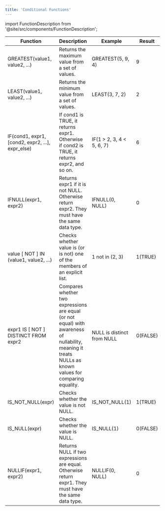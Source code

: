 ```yaml
---
title: 'Conditional Functions'
---
```


import FunctionDescription from '@site/src/components/FunctionDescription';

<FunctionDescription description="Introduced: v1.2.152"/>

| Function                                         | Description                                                                                                                                              | Example                    | Result   |
|--------------------------------------------------|----------------------------------------------------------------------------------------------------------------------------------------------------------|----------------------------|----------|
| GREATEST(value1, value2, ...)                    | Returns the maximum value from a set of values.                                                                                                          | GREATEST(5, 9, 4)          | 9        |
| LEAST(value1, value2, ...)                       | Returns the minimum value from a set of values.                                                                                                          | LEAST(3, 7, 2)             | 2        |
| IF(cond1, expr1, [cond2, expr2, ...], expr_else) | If cond1 is TRUE, it returns expr1. Otherwise if cond2 is TRUE, it returns expr2, and so on.                                                             | IF(1 > 2, 3, 4 < 5, 6, 7)  | 6        |
| IFNULL(expr1, expr2)                             | Returns expr1 if it is not NULL. Otherwise return expr2. They must have the same data type.                                                              | IFNULL(0, NULL)            | 0        |
| value [ NOT ] IN (value1, value2, ...)           | Checks whether value is (or is not) one of the members of an explicit list.                                                                              | 1 not in (2, 3)            | 1(TRUE)  |
| expr1 IS [ NOT ] DISTINCT FROM expr2             | Compares whether two expressions are equal (or not equal) with awareness of nullability, meaning it treats NULLs as known values for comparing equality. | NULL is distinct from NULL | 0(FALSE) |
| IS_NOT_NULL(expr)                                | Checks whether the value is not NULL.                                                                                                                    | IS_NOT_NULL(1)             | 1(TRUE)  |
| IS_NULL(expr)                                    | Checks whether the value is NULL.                                                                                                                        | IS_NULL(1)                 | 0(FALSE) |
| NULLIF(expr1, expr2)                             | Returns NULL if two expressions are equal. Otherwise return expr1. They must have the same data type.                                                    | NULLIF(0, NULL)            | 0        |